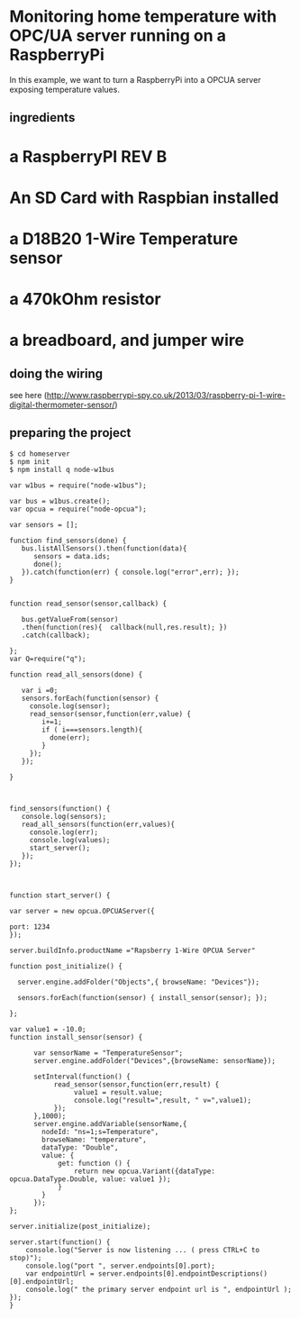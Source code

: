 # Monitoring home temperature with OPC/UA server running on a RaspberryPi

In this example, we want to turn a RaspberryPi into a OPCUA server exposing temperature values.

## ingredients

   # a RaspberryPI REV B
   # An SD Card with Raspbian installed
   # a D18B20 1-Wire Temperature sensor
   # a 470kOhm resistor
   # a breadboard, and jumper wire

## doing the wiring

see here (http://www.raspberrypi-spy.co.uk/2013/03/raspberry-pi-1-wire-digital-thermometer-sensor/)


## preparing the project

```
$ cd homeserver
$ npm init
$ npm install q node-w1bus
```




```
var w1bus = require("node-w1bus");

var bus = w1bus.create();
var opcua = require("node-opcua");

var sensors = [];

function find_sensors(done) {
   bus.listAllSensors().then(function(data){
      sensors = data.ids;
      done();
   }).catch(function(err) { console.log("error",err); });
}


function read_sensor(sensor,callback) {

   bus.getValueFrom(sensor)
   .then(function(res){  callback(null,res.result); })
   .catch(callback);

};
var Q=require("q");

function read_all_sensors(done) {

   var i =0;
   sensors.forEach(function(sensor) {
     console.log(sensor);
     read_sensor(sensor,function(err,value) {
        i+=1;
        if ( i===sensors.length){
          done(err);
        }
     });
   });

}



find_sensors(function() {
   console.log(sensors);
   read_all_sensors(function(err,values){
     console.log(err);
     console.log(values);
     start_server();
   });
});



function start_server() {

var server = new opcua.OPCUAServer({

port: 1234
});

server.buildInfo.productName ="Rapsberry 1-Wire OPCUA Server"

function post_initialize() {

  server.engine.addFolder("Objects",{ browseName: "Devices"});

  sensors.forEach(function(sensor) { install_sensor(sensor); });

};

var value1 = -10.0;
function install_sensor(sensor) {

      var sensorName = "TemperatureSensor";
      server.engine.addFolder("Devices",{browseName: sensorName});

      setInterval(function() {
           read_sensor(sensor,function(err,result) {
                value1 = result.value;
                console.log("result=",result, " v=",value1);
           });
      },1000);
      server.engine.addVariable(sensorName,{
        nodeId: "ns=1;s=Temperature",
        browseName: "temperature",
        dataType: "Double",
        value: {
            get: function () {
                return new opcua.Variant({dataType: opcua.DataType.Double, value: value1 });
            }
        }
      });
};

server.initialize(post_initialize);

server.start(function() {
    console.log("Server is now listening ... ( press CTRL+C to stop)");
    console.log("port ", server.endpoints[0].port);
    var endpointUrl = server.endpoints[0].endpointDescriptions()[0].endpointUrl;
    console.log(" the primary server endpoint url is ", endpointUrl );
});
}


